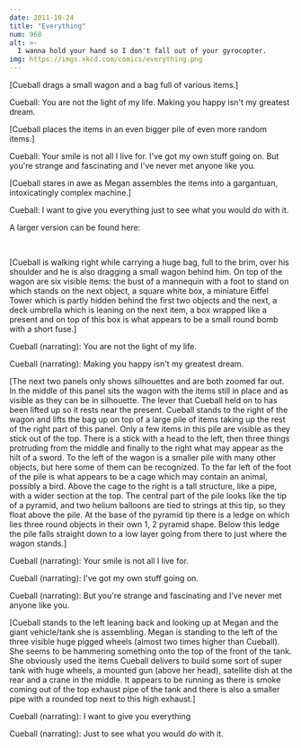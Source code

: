 ```yaml
---
date: 2011-10-24
title: "Everything"
num: 968
alt: >-
  I wanna hold your hand so I don't fall out of your gyrocopter.
img: https://imgs.xkcd.com/comics/everything.png
---
```

[Cueball drags a small wagon and a bag full of various items.]

Cueball: You are not the light of my life. Making you happy isn't my greatest dream.

[Cueball places the items in an even bigger pile of even more random items.]

Cueball: Your smile is not all I live for. I've got my own stuff going on. But you're strange and fascinating and I've never met anyone like you.

[Cueball stares in awe as Megan assembles the items into a gargantuan, intoxicatingly complex machine.]

Cueball: I want to give you everything just to see what you would *do* with it.

A larger version can be found here:

<div class="mw-collapsible mw-collapsed leftAlign" style="width:100%">

<br>

[Cueball is walking right while carrying a huge bag, full to the brim, over his shoulder and he is also dragging a small wagon behind him. On top of the wagon are six visible items: the bust of a mannequin with a foot to stand on which stands on the next object, a square white box, a miniature Eiffel Tower which is partly hidden behind the first two objects and the next, a deck umbrella which is leaning on the next item, a box wrapped like a present and on top of this box is what appears to be a small round bomb with a short fuse.]

Cueball (narrating): You are not the light of my life.

Cueball (narrating): Making you happy isn't my greatest dream.

[The next two panels only shows silhouettes and are both zoomed far out. In the middle of this panel sits the wagon with the items still in place and as visible as they can be in silhouette. The lever that Cueball held on to has been lifted up so it rests near the present. Cueball stands to the right of the wagon and lifts the bag up on top of a large pile of items taking up the rest of the right part of this panel. Only a few items in this pile are visible as they stick out of the top. There is a stick with a head to the left, then three things protruding from the middle and finally to the right what may appear as the hilt of a sword. To the left of the wagon is a smaller pile with many other objects, but here some of them can be recognized. To the far left of the foot of the pile is what appears to be a cage which may contain an animal, possibly a bird. Above the cage to the right is a tall structure, like a pipe, with a wider section at the top. The central part of the pile looks like the tip of a pyramid, and two helium balloons are tied to strings at this tip, so they float above the pile. At the base of the pyramid tip there is a ledge on which lies three round objects in their own 1, 2 pyramid shape. Below this ledge the pile falls straight down to a low layer going from there to just where the wagon stands.]

Cueball (narrating): Your smile is not all I live for.

Cueball (narrating): I've got my own stuff going on.

Cueball (narrating): But you're strange and fascinating and I've never met anyone like you.

[Cueball stands to the left leaning back and looking up at Megan and the giant vehicle/tank she is assembling. Megan is standing to the left of the three visible huge pigged wheels (almost two times higher than Cueball). She seems to be hammering something onto the top of the front of the tank. She obviously used the items Cueball delivers to build some sort of super tank with huge wheels, a mounted gun (above her head), satellite dish at the rear and a crane in the middle. It appears to be running as there is smoke coming out of the top exhaust pipe of the tank and there is also a smaller pipe with a rounded top next to this high exhaust.]

Cueball (narrating): I want to give you everything

Cueball (narrating): Just to see what you would *do* with it.

</div>